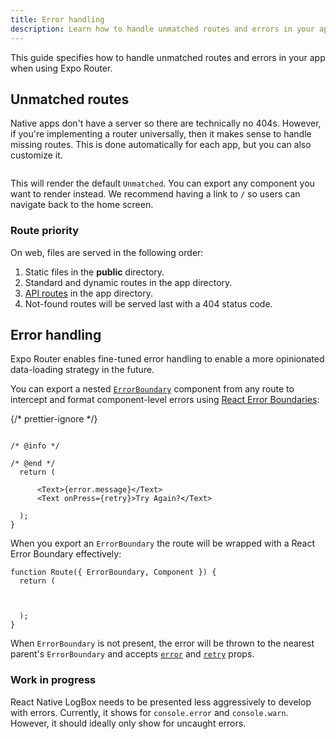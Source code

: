 ```yaml
---
title: Error handling
description: Learn how to handle unmatched routes and errors in your app when using Expo Router.
---
```


This guide specifies how to handle unmatched routes and errors in your app when using Expo Router.

## Unmatched routes

Native apps don't have a server so there are technically no 404s. However, if you're implementing a router universally, then it makes sense to handle missing routes. This is done automatically for each app, but you can also customize it.

```tsx app/+not-found.tsx

```

This will render the default `Unmatched`. You can export any component you want to render instead. We recommend having a link to `/` so users can navigate back to the home screen.

### Route priority

On web, files are served in the following order:

1. Static files in the **public** directory.
2. Standard and dynamic routes in the app directory.
3. [API routes](/router/reference/api-routes) in the app directory.
4. Not-found routes will be served last with a 404 status code.

## Error handling

Expo Router enables fine-tuned error handling to enable a more opinionated data-loading strategy in the future.

You can export a nested [`ErrorBoundary`](/versions/latest/sdk/router/#errorboundary) component from any route to intercept and format component-level errors using [React Error Boundaries](https://react.dev/reference/react/Component#catching-rendering-errors-with-an-error-boundary):

{/* prettier-ignore */}
```tsx app/home.tsx

/* @info */

/* @end */
  return (
    
      <Text>{error.message}</Text>
      <Text onPress={retry}>Try Again?</Text>
    
  );
}

```

When you export an `ErrorBoundary` the route will be wrapped with a React Error Boundary effectively:

```tsx Virtual
function Route({ ErrorBoundary, Component }) {
  return (
    
      
    
  );
}
```

When `ErrorBoundary` is not present, the error will be thrown to the nearest parent's `ErrorBoundary` and accepts [`error`](/versions/latest/sdk/router/#error) and [`retry`](/versions/latest/sdk/router/#retry) props.

### Work in progress

React Native LogBox needs to be presented less aggressively to develop with errors. Currently, it shows for `console.error` and `console.warn`. However, it should ideally only show for uncaught errors.